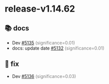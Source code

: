# release-v1.14.62
## 📚 docs
- Dev [#5135](https://github.com/akfamily/akshare/pull/5135) <span style='color:grey;'>(significance=0.01)</span>
- docs: update date [#5132](https://github.com/akfamily/akshare/pull/5132) <span style='color:grey;'>(significance=0.01)</span>
## 🐛 fix
- Dev [#5136](https://github.com/akfamily/akshare/pull/5136) <span style='color:grey;'>(significance=0.03)</span>
